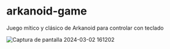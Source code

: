 # arkanoid-game
Juego mítico y clásico de Arkanoid para controlar con teclado

![Captura de pantalla 2024-03-02 161202](https://github.com/TathataHY/arkanoid-game/assets/86846618/edd099ce-0c61-417b-8d77-04344da7afd1)
